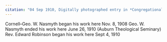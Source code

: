 ```yaml
---
citation: "04 Sep 1910, Digitally photographed entry in *Congregational Church 1868-1933 Minutes of Meetings and Membership*, used with permission from Caroline Valley Community Church."
---
```

 
Cornell–Geo. W. Nasmyth began his work here Nov. 8, 1908
Geo. W. Nasmyth ended his work here June 26, 1910
(Auburn Theological Seminary) Rev. Edward Robinson began his work here Sept 4, 1910


